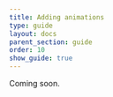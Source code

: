 ```yaml
---
title: Adding animations
type: guide
layout: docs
parent_section: guide
order: 10
show_guide: true
---
```


Coming soon.
